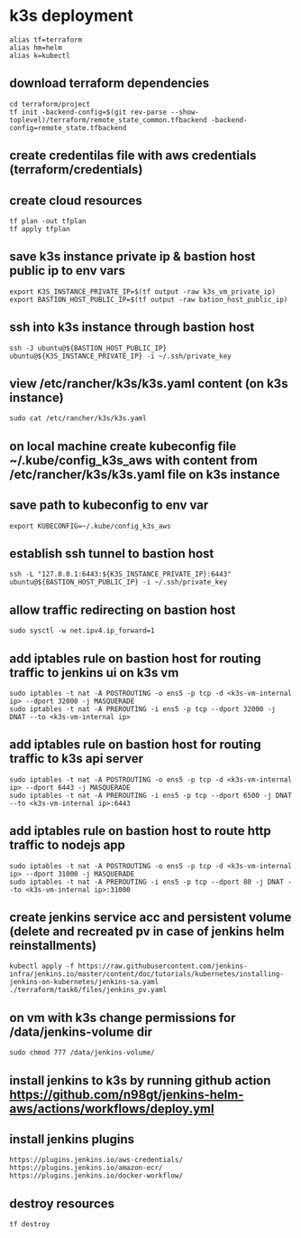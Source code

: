 # k3s deployment

```console
alias tf=terraform
alias hm=helm
alias k=kubectl
```
## download terraform dependencies
```console
cd terraform/project
tf init -backend-config=$(git rev-parse --show-toplevel)/terraform/remote_state_common.tfbackend -backend-config=remote_state.tfbackend
```

## create credentilas file with aws credentials (terraform/credentials)

## create cloud resources
```console
tf plan -out tfplan
tf apply tfplan
```

## save k3s instance private ip & bastion host public ip to env vars
```console
export K3S_INSTANCE_PRIVATE_IP=$(tf output -raw k3s_vm_private_ip)
export BASTION_HOST_PUBLIC_IP=$(tf output -raw bation_host_public_ip)
```

## ssh into k3s instance through bastion host
```console
ssh -J ubuntu@${BASTION_HOST_PUBLIC_IP} ubuntu@${K3S_INSTANCE_PRIVATE_IP} -i ~/.ssh/private_key
```
## view /etc/rancher/k3s/k3s.yaml content (on k3s instance)
```console
sudo cat /etc/rancher/k3s/k3s.yaml
```

## on local machine create kubeconfig file ~/.kube/config_k3s_aws with content from /etc/rancher/k3s/k3s.yaml file on k3s instance

## save path to kubeconfig to env var
```console
export KUBECONFIG=~/.kube/config_k3s_aws
```

## establish ssh tunnel to bastion host
```console
ssh -L "127.0.0.1:6443:${K3S_INSTANCE_PRIVATE_IP}:6443" ubuntu@${BASTION_HOST_PUBLIC_IP} -i ~/.ssh/private_key
```

## allow traffic redirecting on bastion host
```console
sudo sysctl -w net.ipv4.ip_forward=1
```

## add iptables rule on bastion host for routing traffic to jenkins ui on k3s vm
```console
sudo iptables -t nat -A POSTROUTING -o ens5 -p tcp -d <k3s-vm-internal ip> --dport 32000 -j MASQUERADE
sudo iptables -t nat -A PREROUTING -i ens5 -p tcp --dport 32000 -j DNAT --to <k3s-vm-internal ip>
```
## add iptables rule on bastion host for routing traffic to k3s api server
```console
sudo iptables -t nat -A POSTROUTING -o ens5 -p tcp -d <k3s-vm-internal ip> --dport 6443 -j MASQUERADE
sudo iptables -t nat -A PREROUTING -i ens5 -p tcp --dport 6500 -j DNAT --to <k3s-vm-internal ip>:6443
```

## add iptables rule on bastion host to route http traffic to nodejs app
```console
sudo iptables -t nat -A POSTROUTING -o ens5 -p tcp -d <k3s-vm-internal ip> --dport 31000 -j MASQUERADE
sudo iptables -t nat -A PREROUTING -i ens5 -p tcp --dport 80 -j DNAT --to <k3s-vm-internal ip>:31000
```

## create jenkins service acc and persistent volume (delete and recreated pv in case of jenkins helm reinstallments)
```console
kubectl apply -f https://raw.githubusercontent.com/jenkins-infra/jenkins.io/master/content/doc/tutorials/kubernetes/installing-jenkins-on-kubernetes/jenkins-sa.yaml ./terraform/task6/files/jenkins_pv.yaml
```

## on vm with k3s change permissions for /data/jenkins-volume dir
```console
sudo chmod 777 /data/jenkins-volume/
```

## install jenkins to k3s by running github action https://github.com/n98gt/jenkins-helm-aws/actions/workflows/deploy.yml


## install jenkins plugins
```
https://plugins.jenkins.io/aws-credentials/
https://plugins.jenkins.io/amazon-ecr/
https://plugins.jenkins.io/docker-workflow/
```

## destroy resources
```console
tf destroy
```
